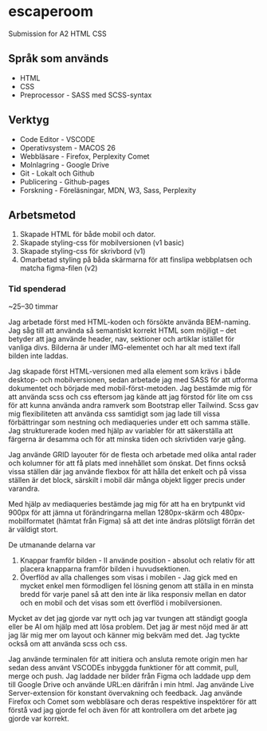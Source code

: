 # escaperoom
Submission for A2 HTML CSS

## Språk som används

* HTML
* CSS
* Preprocessor - SASS med SCSS-syntax

## Verktyg

* Code Editor - VSCODE
* Operativsystem - MACOS 26
* Webbläsare - Firefox, Perplexity Comet
* Molnlagring - Google Drive
* Git - Lokalt och Github
* Publicering - Github-pages
* Forskning - Föreläsningar, MDN, W3, Sass, Perplexity

## Arbetsmetod

1. Skapade HTML för både mobil och dator.
2. Skapade styling-css för mobilversionen (v1 basic)
3. Skapade styling-css för skrivbord (v1)
4. Omarbetad styling på båda skärmarna för att finslipa webbplatsen och matcha figma-filen (v2)

### Tid spenderad
~25–30 timmar

Jag arbetade först med HTML-koden och försökte använda BEM-naming. Jag såg till att använda så semantiskt korrekt HTML som möjligt – det betyder att jag använde header, nav, sektioner och artiklar istället för vanliga divs. Bilderna är under IMG-elementet och har alt med text ifall bilden inte laddas.

Jag skapade först HTML-versionen med alla element som krävs i både desktop- och mobilversionen, sedan arbetade jag med SASS för att utforma dokumentet och började med mobil-först-metoden. Jag bestämde mig för att använda scss och css eftersom jag kände att jag förstod för lite om css för att kunna använda andra ramverk som Bootstrap eller Tailwind. Scss gav mig flexibiliteten att använda css samtidigt som jag lade till vissa förbättringar som nestning och mediaqueries under ett och samma ställe. Jag strukturerade koden med hjälp av variabler för att säkerställa att färgerna är desamma och för att minska tiden och skrivtiden varje gång.

Jag använde GRID layouter för de flesta och arbetade med olika antal rader och kolumner för att få plats med innehållet som önskat. Det finns också vissa ställen där jag använde flexbox för att hålla det enkelt och på vissa ställen är det block, särskilt i mobil där många objekt ligger precis under varandra.

Med hjälp av mediaqueries bestämde jag mig för att ha en brytpunkt vid 900px för att jämna ut förändringarna mellan 1280px-skärm och 480px-mobilformatet (hämtat från Figma) så att det inte ändras plötsligt förrän det är väldigt stort.

De utmanande delarna var
1. Knappar framför bilden - II använde position - absolut och relativ för att placera knapparna framför bilden i huvudsektionen.
2. Överflöd av alla challenges som visas i mobilen - Jag gick med en mycket enkel men förmodligen fel lösning genom att ställa in en minsta bredd för varje panel så att den inte är lika responsiv mellan en dator och en mobil och det visas som ett överflöd i mobilversionen.

Mycket av det jag gjorde var nytt och jag var tvungen att ständigt googla eller be AI om hjälp med att lösa problem. Det jag är mest nöjd med är att jag lär mig mer om layout och känner mig bekväm med det. Jag tyckte också om att använda scss och css.

Jag använde terminalen för att initiera och ansluta remote origin men har sedan dess använt VSCODEs inbyggda funktioner för att commit, pull, merge och push. Jag laddade ner bilder från Figma och laddade upp dem till Google Drive och använde URL:en därifrån i min html. Jag använde Live Server-extension för konstant övervakning och feedback. Jag använde Firefox och Comet som webbläsare och deras respektive inspektörer för att förstå vad jag gjorde fel och även för att kontrollera om det arbete jag gjorde var korrekt.

